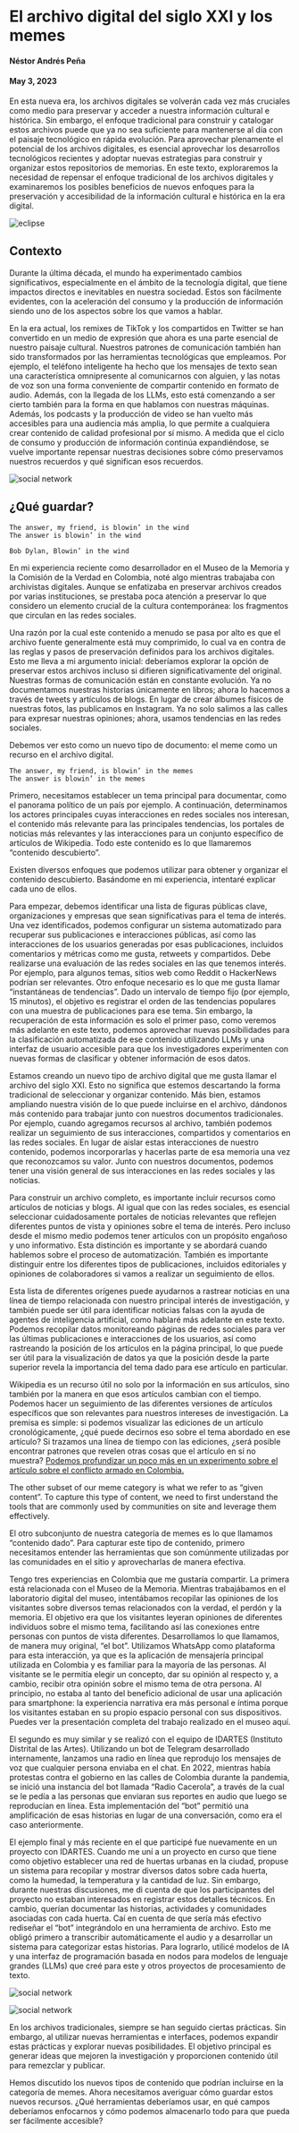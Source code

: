 # El archivo digital del siglo XXI y los memes

#### Néstor Andrés Peña
#### May 3, 2023

En esta nueva era, los archivos digitales se volverán cada vez más cruciales como medio para preservar y acceder a nuestra información cultural e histórica. Sin embargo, el enfoque tradicional para construir y catalogar estos archivos puede que ya no sea suficiente para mantenerse al día con el paisaje tecnológico en rápida evolución. Para aprovechar plenamente el potencial de los archivos digitales, es esencial aprovechar los desarrollos tecnológicos recientes y adoptar nuevas estrategias para construir y organizar estos repositorios de memorias. En este texto, exploraremos la necesidad de repensar el enfoque tradicional de los archivos digitales y examinaremos los posibles beneficios de nuevos enfoques para la preservación y accesibilidad de la información cultural e histórica en la era digital.

![eclipse](/images/archihub/age-01.gif)

## Contexto

Durante la última década, el mundo ha experimentado cambios significativos, especialmente en el ámbito de la tecnología digital, que tiene impactos directos e inevitables en nuestra sociedad. Estos son fácilmente evidentes, con la aceleración del consumo y la producción de información siendo uno de los aspectos sobre los que vamos a hablar.

En la era actual, los remixes de TikTok y los compartidos en Twitter se han convertido en un medio de expresión que ahora es una parte esencial de nuestro paisaje cultural. Nuestros patrones de comunicación también han sido transformados por las herramientas tecnológicas que empleamos. Por ejemplo, el teléfono inteligente ha hecho que los mensajes de texto sean una característica omnipresente al comunicarnos con alguien, y las notas de voz son una forma conveniente de compartir contenido en formato de audio. Además, con la llegada de los LLMs, esto está comenzando a ser cierto también para la forma en que hablamos con nuestras máquinas. Además, los podcasts y la producción de video se han vuelto más accesibles para una audiencia más amplia, lo que permite a cualquiera crear contenido de calidad profesional por sí mismo. A medida que el ciclo de consumo y producción de información continúa expandiéndose, se vuelve importante repensar nuestras decisiones sobre cómo preservamos nuestros recuerdos y qué significan esos recuerdos.

![social network](/images/archihub/age-02.gif)

## ¿Qué guardar?

```
The answer, my friend, is blowin’ in the wind
The answer is blowin’ in the wind

Bob Dylan, Blowin’ in the wind
```

En mi experiencia reciente como desarrollador en el Museo de la Memoria y la Comisión de la Verdad en Colombia, noté algo mientras trabajaba con archivistas digitales. Aunque se enfatizaba en preservar archivos creados por varias instituciones, se prestaba poca atención a preservar lo que considero un elemento crucial de la cultura contemporánea: los fragmentos que circulan en las redes sociales.

Una razón por la cual este contenido a menudo se pasa por alto es que el archivo fuente generalmente está muy comprimido, lo cual va en contra de las reglas y pasos de preservación definidos para los archivos digitales. Esto me lleva a mi argumento inicial: deberíamos explorar la opción de preservar estos archivos incluso si difieren significativamente del original. Nuestras formas de comunicación están en constante evolución. Ya no documentamos nuestras historias únicamente en libros; ahora lo hacemos a través de tweets y artículos de blogs. En lugar de crear álbumes físicos de nuestras fotos, las publicamos en Instagram. Ya no solo salimos a las calles para expresar nuestras opiniones; ahora, usamos tendencias en las redes sociales.

Debemos ver esto como un nuevo tipo de documento: el meme como un recurso en el archivo digital.

```
The answer, my friend, is blowin’ in the memes
The answer is blowin’ in the memes
```

Primero, necesitamos establecer un tema principal para documentar, como el panorama político de un país por ejemplo. A continuación, determinamos los actores principales cuyas interacciones en redes sociales nos interesan, el contenido más relevante para las principales tendencias, los portales de noticias más relevantes y las interacciones para un conjunto específico de artículos de Wikipedia. Todo este contenido es lo que llamaremos “contenido descubierto”.

Existen diversos enfoques que podemos utilizar para obtener y organizar el contenido descubierto. Basándome en mi experiencia, intentaré explicar cada uno de ellos.

Para empezar, debemos identificar una lista de figuras públicas clave, organizaciones y empresas que sean significativas para el tema de interés. Una vez identificados, podemos configurar un sistema automatizado para recuperar sus publicaciones e interacciones públicas, así como las interacciones de los usuarios generadas por esas publicaciones, incluidos comentarios y métricas como me gusta, retweets y compartidos. Debe realizarse una evaluación de las redes sociales en las que tenemos interés. Por ejemplo, para algunos temas, sitios web como Reddit o HackerNews podrían ser relevantes. Otro enfoque necesario es lo que me gusta llamar “instantáneas de tendencias”. Dado un intervalo de tiempo fijo (por ejemplo, 15 minutos), el objetivo es registrar el orden de las tendencias populares con una muestra de publicaciones para ese tema. Sin embargo, la recuperación de esta información es solo el primer paso, como veremos más adelante en este texto, podemos aprovechar nuevas posibilidades para la clasificación automatizada de ese contenido utilizando LLMs y una interfaz de usuario accesible para que los investigadores experimenten con nuevas formas de clasificar y obtener información de esos datos.

Estamos creando un nuevo tipo de archivo digital que me gusta llamar el archivo del siglo XXI. Esto no significa que estemos descartando la forma tradicional de seleccionar y organizar contenido. Más bien, estamos ampliando nuestra visión de lo que puede incluirse en el archivo, dándonos más contenido para trabajar junto con nuestros documentos tradicionales. Por ejemplo, cuando agregamos recursos al archivo, también podemos realizar un seguimiento de sus interacciones, compartidos y comentarios en las redes sociales. En lugar de aislar estas interacciones de nuestro contenido, podemos incorporarlas y hacerlas parte de esa memoria una vez que reconozcamos su valor. Junto con nuestros documentos, podemos tener una visión general de sus interacciones en las redes sociales y las noticias.

Para construir un archivo completo, es importante incluir recursos como artículos de noticias y blogs. Al igual que con las redes sociales, es esencial seleccionar cuidadosamente portales de noticias relevantes que reflejen diferentes puntos de vista y opiniones sobre el tema de interés. Pero incluso desde el mismo medio podemos tener artículos con un propósito engañoso y uno informativo. Esta distinción es importante y se abordará cuando hablemos sobre el proceso de automatización. También es importante distinguir entre los diferentes tipos de publicaciones, incluidos editoriales y opiniones de colaboradores si vamos a realizar un seguimiento de ellos.

Esta lista de diferentes orígenes puede ayudarnos a rastrear noticias en una línea de tiempo relacionada con nuestro principal interés de investigación, y también puede ser útil para identificar noticias falsas con la ayuda de agentes de inteligencia artificial, como hablaré más adelante en este texto. Podemos recopilar datos monitoreando páginas de redes sociales para ver las últimas publicaciones e interacciones de los usuarios, así como rastreando la posición de los artículos en la página principal, lo que puede ser útil para la visualización de datos ya que la posición desde la parte superior revela la importancia del tema dado para ese artículo en particular.

Wikipedia es un recurso útil no solo por la información en sus artículos, sino también por la manera en que esos artículos cambian con el tiempo. Podemos hacer un seguimiento de las diferentes versiones de artículos específicos que son relevantes para nuestros intereses de investigación. La premisa es simple: si podemos visualizar las ediciones de un artículo cronológicamente, ¿qué puede decirnos eso sobre el tema abordado en ese artículo? Si trazamos una línea de tiempo con las ediciones, ¿será posible encontrar patrones que revelen otras cosas que el artículo en sí no muestra? [Podemos profundizar un poco más en un experimento sobre el artículo sobre el conflicto armado en Colombia.](https://medium.com/@nstorandrspea/visualizando-las-revisiones-de-los-art%C3%ADculos-en-wikipedia-d8e2586c34fa)

The other subset of our meme category is what we refer to as “given content”. To capture this type of content, we need to first understand the tools that are commonly used by communities on site and leverage them effectively.

El otro subconjunto de nuestra categoría de memes es lo que llamamos “contenido dado”. Para capturar este tipo de contenido, primero necesitamos entender las herramientas que son comúnmente utilizadas por las comunidades en el sitio y aprovecharlas de manera efectiva.

Tengo tres experiencias en Colombia que me gustaría compartir. La primera está relacionada con el Museo de la Memoria. Mientras trabajábamos en el laboratorio digital del museo, intentábamos recopilar las opiniones de los visitantes sobre diversos temas relacionados con la verdad, el perdón y la memoria. El objetivo era que los visitantes leyeran opiniones de diferentes individuos sobre el mismo tema, facilitando así las conexiones entre personas con puntos de vista diferentes. Desarrollamos lo que llamamos, de manera muy original, “el bot”. Utilizamos WhatsApp como plataforma para esta interacción, ya que es la aplicación de mensajería principal utilizada en Colombia y es familiar para la mayoría de las personas. Al visitante se le permitía elegir un concepto, dar su opinión al respecto y, a cambio, recibir otra opinión sobre el mismo tema de otra persona. Al principio, no estaba al tanto del beneficio adicional de usar una aplicación para smartphone: la experiencia narrativa era más personal e íntima porque los visitantes estaban en su propio espacio personal con sus dispositivos. Puedes ver la presentación completa del trabajo realizado en el museo aquí.

El segundo es muy similar y se realizó con el equipo de IDARTES (Instituto Distrital de las Artes). Utilizando un bot de Telegram desarrollado internamente, lanzamos una radio en línea que reprodujo los mensajes de voz que cualquier persona enviaba en el chat. En 2022, mientras había protestas contra el gobierno en las calles de Colombia durante la pandemia, se inició una instancia del bot llamada “Radio Cacerola”, a través de la cual se le pedía a las personas que enviaran sus reportes en audio que luego se reproducían en línea. Esta implementación del “bot” permitió una amplificación de esas historias en lugar de una conversación, como era el caso anteriormente.

El ejemplo final y más reciente en el que participé fue nuevamente en un proyecto con IDARTES. Cuando me uní a un proyecto en curso que tiene como objetivo establecer una red de huertas urbanas en la ciudad, propuse un sistema para recopilar y mostrar diversos datos sobre cada huerta, como la humedad, la temperatura y la cantidad de luz. Sin embargo, durante nuestras discusiones, me di cuenta de que los participantes del proyecto no estaban interesados en registrar estos detalles técnicos. En cambio, querían documentar las historias, actividades y comunidades asociadas con cada huerta. Caí en cuenta de que sería más efectivo rediseñar el “bot” integrándolo en una herramienta de archivo. Esto me obligó primero a transcribir automáticamente el audio y a desarrollar un sistema para categorizar estas historias. Para lograrlo, utilicé modelos de IA y una interfaz de programación basada en nodos para modelos de lenguaje grandes (LLMs) que creé para este y otros proyectos de procesamiento de texto.

![social network](/images/archihub/age-03.webp)


![social network](/images/archihub/age-04.webp)

En los archivos tradicionales, siempre se han seguido ciertas prácticas. Sin embargo, al utilizar nuevas herramientas e interfaces, podemos expandir estas prácticas y explorar nuevas posibilidades. El objetivo principal es generar ideas que mejoren la investigación y proporcionen contenido útil para remezclar y publicar.

Hemos discutido los nuevos tipos de contenido que podrían incluirse en la categoría de memes. Ahora necesitamos averiguar cómo guardar estos nuevos recursos. ¿Qué herramientas deberíamos usar, en qué campos deberíamos enfocarnos y cómo podemos almacenarlo todo para que pueda ser fácilmente accesible?